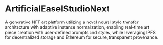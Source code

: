 # ArtificialEaselStudioNext
A generative NFT art platform utilizing a novel neural style transfer architecture with adaptive instance normalization, enabling real-time art piece creation with user-defined prompts and styles, while leveraging IPFS for decentralized storage and Ethereum for secure, transparent provenance.
